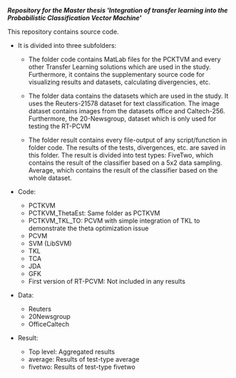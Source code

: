 ***Repository for the Master thesis 'Integration of transfer learning into the Probabilistic Classification Vector Machine'***

This repository contains source code.

* It is divided into three subfolders:

   * The folder code contains MatLab files for the PCKTVM and every other Transfer Learning solutions which are used in the study. Furthermore, it contains the supplementary source code for visualizing results and datasets, calculating divergencies, etc.

   * The folder data contains the datasets which are used in the study. It uses the Reuters-21578 dataset for text classification. 
The image dataset contains images from the datasets office and Caltech-256. Furthermore, the 20-Newsgroup, dataset which is only used for testing the RT-PCVM

   * The folder result contains every file-output of any script/function in folder code. The results of the tests, divergences, etc. are saved in this folder. The result is divided into test types: FiveTwo, which contains the result of the classifier based on a 5x2 data sampling. Average, which contains the result of the classifier based on the whole dataset.

* Code: 
    * PCTKVM
    * PCTKVM_ThetaEst: Same folder as PCTKVM
    * PCTKVM_TKL_TO: PCVM with simple integration of TKL to demonstrate the theta optimization issue
    * PCVM 
    * SVM (LibSVM)
    * TKL
    * TCA
    * JDA
    * GFK
    * First version of RT-PCVM: Not included in any results
* Data:
   * Reuters
   * 20Newsgroup
   * OfficeCaltech
* Result:
   * Top level: Aggregated results
   * average: Results of test-type average
   * fivetwo: Results of test-type fivetwo


